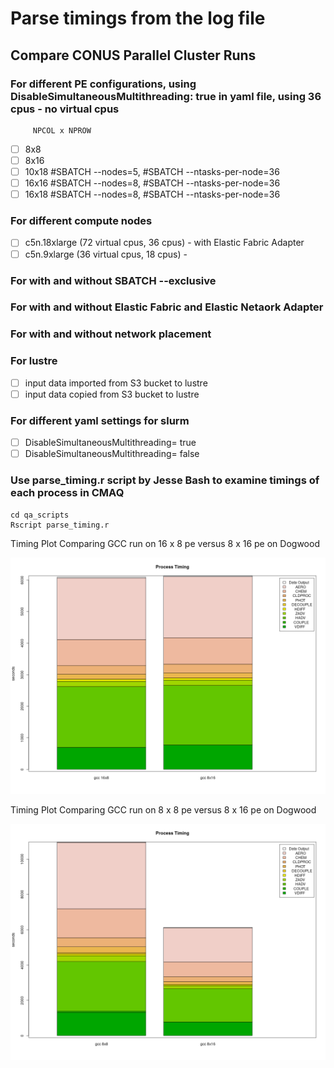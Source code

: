 # Parse timings from the log file 

## Compare CONUS Parallel Cluster Runs

### For different PE configurations, using DisableSimultaneousMultithreading: true in yaml file, using 36 cpus - no virtual cpus
         
         NPCOL x NPROW    
   - [ ] 8x8     
   - [ ] 8x16
   - [ ] 10x18   #SBATCH --nodes=5, #SBATCH --ntasks-per-node=36
   - [ ] 16x16   #SBATCH --nodes=8, #SBATCH --ntasks-per-node=36
   - [ ] 16x18   #SBATCH --nodes=8, #SBATCH --ntasks-per-node=36

### For different compute nodes   

   - [ ] c5n.18xlarge  (72 virtual cpus, 36 cpus) - with Elastic Fabric Adapter
   - [ ] c5n.9xlarge   (36 virtual cpus, 18 cpus) - 

### For with and without SBATCH --exclusive

### For with and without Elastic Fabric and Elastic Netaork Adapter 

### For with and without network placement 

### For lustre

   - [ ] input data imported from S3 bucket to lustre
   - [ ] input data copied from S3 bucket to lustre

### For different yaml settings for slurm  

   - [ ] DisableSimultaneousMultithreading= true
   - [ ] DisableSimultaneousMultithreading= false

### Use parse_timing.r script by Jesse Bash to examine timings of each process in CMAQ

```
cd qa_scripts
Rscript parse_timing.r
```

Timing Plot Comparing GCC run on 16 x 8 pe versus 8 x 16 pe on Dogwood

![gcc_16x8_vs_8x16](../qa_plots/timing_plots/gcc_16x8_vs_8x16.png)

Timing Plot Comparing GCC run on 8 x 8 pe versus 8 x 16 pe on Dogwood

![gcc_8x8_vs_8x16](../qa_plots/timing_plots/gcc_8x8_vs_8x16.png)
